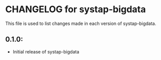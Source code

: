 # CHANGELOG for systap-bigdata

This file is used to list changes made in each version of systap-bigdata.

## 0.1.0:

* Initial release of systap-bigdata

